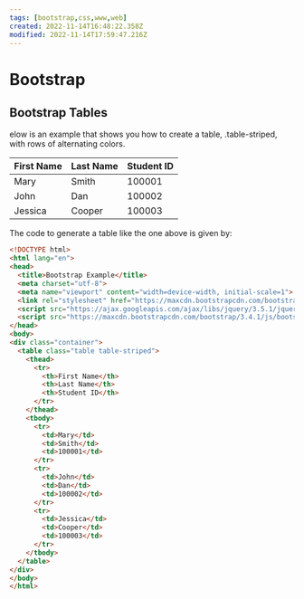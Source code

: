```yaml
---
tags: [bootstrap,css,www,web]
created: 2022-11-14T16:48:22.358Z
modified: 2022-11-14T17:59:47.216Z
---
```

# Bootstrap

## Bootstrap Tables

elow is an example that shows you how to create a table, .table-striped, with rows of alternating colors.

| First Name | Last Name | Student ID |
| ---------- | --------- | ---------- |
| Mary       | Smith     | 100001     |
| John       | Dan       | 100002     |
| Jessica    | Cooper    | 100003     |

The code to generate a table like the one above is given by:

```html
<!DOCTYPE html>
<html lang="en">
<head>
  <title>Bootstrap Example</title>
  <meta charset="utf-8">
  <meta name="viewport" content="width=device-width, initial-scale=1">
  <link rel="stylesheet" href="https://maxcdn.bootstrapcdn.com/bootstrap/3.4.1/css/bootstrap.min.css">
  <script src="https://ajax.googleapis.com/ajax/libs/jquery/3.5.1/jquery.min.js"></script>
  <script src="https://maxcdn.bootstrapcdn.com/bootstrap/3.4.1/js/bootstrap.min.js"></script>
</head>
<body>
<div class="container">        
  <table class="table table-striped">
    <thead>
      <tr>
        <th>First Name</th>
        <th>Last Name</th>
        <th>Student ID</th>
      </tr>
    </thead>
    <tbody>
      <tr>
        <td>Mary</td>
        <td>Smith</td>
        <td>100001</td>
      </tr>
      <tr>
        <td>John</td>
        <td>Dan</td>
        <td>100002</td>
      </tr>
      <tr>
        <td>Jessica</td>
        <td>Cooper</td>
        <td>100003</td>
      </tr>
    </tbody>
  </table>
</div>
</body>
</html>
```
